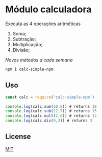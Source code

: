 # Módulo calculadora

Executa as 4 operações aritméticas

1. Soma;
2. Subtração;
3. Multiplicação;
4. Divisão;

_Novos métodos a cada semana_

```bash
npm i calc-simple-npm
```
## Uso

```javascript
const calc = require('calc-simple-npm')

console.log(calc.sum(10,8)) # returns 18
console.log(calc.sub(22,7)) # returns 15
console.log(calc.mult(2,6)) # returns 12
console.log(calc.div(9,3)) # returns 3
```

## License
[MIT](https://choosealicense.com/licenses/mit/)